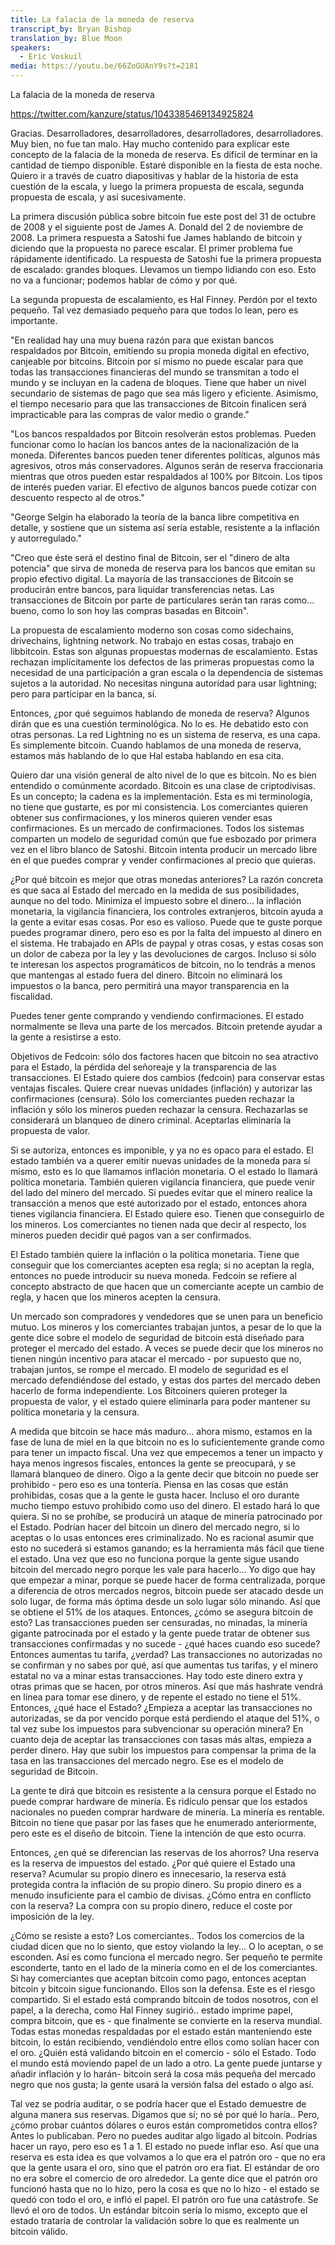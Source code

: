 ```yaml
---
title: La falacia de la moneda de reserva
transcript_by: Bryan Bishop
translation_by: Blue Moon
speakers:
  - Eric Voskuil
media: https://youtu.be/66ZoGUAnY9s?t=2181
---
```

La falacia de la moneda de reserva

<https://twitter.com/kanzure/status/1043385469134925824>

Gracias. Desarrolladores, desarrolladores, desarrolladores, desarrolladores. Muy bien, no fue tan malo. Hay mucho contenido para explicar este concepto de la falacia de la moneda de reserva. Es difícil de terminar en la cantidad de tiempo disponible. Estaré disponible en la fiesta de esta noche. Quiero ir a través de cuatro diapositivas y hablar de la historia de esta cuestión de la escala, y luego la primera propuesta de escala, segunda propuesta de escala, y así sucesivamente.

La primera discusión pública sobre bitcoin fue este post del 31 de octubre de 2008 y el siguiente post de James A. Donald del 2 de noviembre de 2008. La primera respuesta a Satoshi fue James hablando de bitcoin y diciendo que la propuesta no parece escalar. El primer problema fue rápidamente identificado. La respuesta de Satoshi fue la primera propuesta de escalado: grandes bloques. Llevamos un tiempo lidiando con eso. Esto no va a funcionar; podemos hablar de cómo y por qué.

La segunda propuesta de escalamiento, es Hal Finney. Perdón por el texto pequeño. Tal vez demasiado pequeño para que todos lo lean, pero es importante.

"En realidad hay una muy buena razón para que existan bancos respaldados por Bitcoin, emitiendo su propia moneda digital en efectivo, canjeable por bitcoins. Bitcoin por sí mismo no puede escalar para que todas las transacciones financieras del mundo se transmitan a todo el mundo y se incluyan en la cadena de bloques. Tiene que haber un nivel secundario de sistemas de pago que sea más ligero y eficiente. Asimismo, el tiempo necesario para que las transacciones de Bitcoin finalicen será impracticable para las compras de valor medio o grande."

"Los bancos respaldados por Bitcoin resolverán estos problemas. Pueden funcionar como lo hacían los bancos antes de la nacionalización de la moneda. Diferentes bancos pueden tener diferentes políticas, algunos más agresivos, otros más conservadores. Algunos serán de reserva fraccionaria mientras que otros pueden estar respaldados al 100% por Bitcoin. Los tipos de interés pueden variar. El efectivo de algunos bancos puede cotizar con descuento respecto al de otros."

"George Selgin ha elaborado la teoría de la banca libre competitiva en detalle, y sostiene que un sistema así sería estable, resistente a la inflación y autorregulado."

"Creo que éste será el destino final de Bitcoin, ser el "dinero de alta potencia" que sirva de moneda de reserva para los bancos que emitan su propio efectivo digital. La mayoría de las transacciones de Bitcoin se producirán entre bancos, para liquidar transferencias netas. Las transacciones de Bitcoin por parte de particulares serán tan raras como... bueno, como lo son hoy las compras basadas en Bitcoin".

La propuesta de escalamiento moderno son cosas como sidechains, drivechains, lightning network. No trabajo en estas cosas, trabajo en libbitcoin. Estas son algunas propuestas modernas de escalamiento. Estas rechazan implícitamente los defectos de las primeras propuestas como la necesidad de una participación a gran escala o la dependencia de sistemas sujetos a la autoridad. No necesitas ninguna autoridad para usar lightning; pero para participar en la banca, sí.

Entonces, ¿por qué seguimos hablando de moneda de reserva? Algunos dirán que es una cuestión terminológica. No lo es. He debatido esto con otras personas. La red Lightning no es un sistema de reserva, es una capa. Es simplemente bitcoin. Cuando hablamos de una moneda de reserva, estamos más hablando de lo que Hal estaba hablando en esa cita.

Quiero dar una visión general de alto nivel de lo que es bitcoin. No es bien entendido o comúnmente acordado. Bitcoin es una clase de criptodivisas. Es un concepto; la cadena es la implementación. Esta es mi terminología, no tiene que gustarte, es por mi consistencia. Los comerciantes quieren obtener sus confirmaciones, y los mineros quieren vender esas confirmaciones. Es un mercado de confirmaciones. Todos los sistemas comparten un modelo de seguridad común que fue esbozado por primera vez en el libro blanco de Satoshi. Bitcoin intenta producir un mercado libre en el que puedes comprar y vender confirmaciones al precio que quieras.

¿Por qué bitcoin es mejor que otras monedas anteriores? La razón concreta es que saca al Estado del mercado en la medida de sus posibilidades, aunque no del todo. Minimiza el impuesto sobre el dinero... la inflación monetaria, la vigilancia financiera, los controles extranjeros, bitcoin ayuda a la gente a evitar esas cosas. Por eso es valioso. Puede que te guste porque puedes programar dinero, pero eso es por la falta del impuesto al dinero en el sistema. He trabajado en APIs de paypal y otras cosas, y estas cosas son un dolor de cabeza por la ley y las devoluciones de cargos. Incluso si sólo te interesan los aspectos programáticos de bitcoin, no lo tendrás a menos que mantengas al estado fuera del dinero. Bitcoin no eliminará los impuestos o la banca, pero permitirá una mayor transparencia en la fiscalidad.

Puedes tener gente comprando y vendiendo confirmaciones. El estado normalmente se lleva una parte de los mercados. Bitcoin pretende ayudar a la gente a resistirse a esto.

Objetivos de Fedcoin: sólo dos factores hacen que bitcoin no sea atractivo para el Estado, la pérdida del señoreaje y la transparencia de las transacciones. El Estado quiere dos cambios (fedcoin) para conservar estas ventajas fiscales. Quiere crear nuevas unidades (inflación) y autorizar las confirmaciones (censura). Sólo los comerciantes pueden rechazar la inflación y sólo los mineros pueden rechazar la censura. Rechazarlas se considerará un blanqueo de dinero criminal. Aceptarlas eliminaría la propuesta de valor.

Si se autoriza, entonces es imponible, y ya no es opaco para el estado. El estado también va a querer emitir nuevas unidades de la moneda para sí mismo, esto es lo que llamamos inflación monetaria. O el estado lo llamará política monetaria. También quieren vigilancia financiera, que puede venir del lado del minero del mercado. Si puedes evitar que el minero realice la transacción a menos que esté autorizado por el estado, entonces ahora tienes vigilancia financiera. El Estado quiere eso. Tienen que conseguirlo de los mineros. Los comerciantes no tienen nada que decir al respecto, los mineros pueden decidir qué pagos van a ser confirmados.

El Estado también quiere la inflación o la política monetaria. Tiene que conseguir que los comerciantes acepten esa regla; si no aceptan la regla, entonces no puede introducir su nueva moneda. Fedcoin se refiere al concepto abstracto de que hacen que un comerciante acepte un cambio de regla, y hacen que los mineros acepten la censura.

Un mercado son compradores y vendedores que se unen para un beneficio mutuo. Los mineros y los comerciantes trabajan juntos, a pesar de lo que la gente dice sobre el modelo de seguridad de bitcoin está diseñado para proteger el mercado del estado. A veces se puede decir que los mineros no tienen ningún incentivo para atacar el mercado - por supuesto que no, trabajan juntos, se rompe el mercado. El modelo de seguridad es el mercado defendiéndose del estado, y estas dos partes del mercado deben hacerlo de forma independiente. Los Bitcoiners quieren proteger la propuesta de valor, y el estado quiere eliminarla para poder mantener su política monetaria y la censura.

A medida que bitcoin se hace más maduro... ahora mismo, estamos en la fase de luna de miel en la que bitcoin no es lo suficientemente grande como para tener un impacto fiscal. Una vez que empecemos a tener un impacto y haya menos ingresos fiscales, entonces la gente se preocupará, y se llamará blanqueo de dinero. Oigo a la gente decir que bitcoin no puede ser prohibido - pero eso es una tontería. Piensa en las cosas que están prohibidas, cosas que a la gente le gusta hacer. Incluso el oro durante mucho tiempo estuvo prohibido como uso del dinero. El estado hará lo que quiera. Si no se prohíbe, se producirá un ataque de minería patrocinado por el Estado. Podrían hacer del bitcoin un dinero del mercado negro, si lo aceptas o lo usas entonces eres criminalizado. No es racional asumir que esto no sucederá si estamos ganando; es la herramienta más fácil que tiene el estado. Una vez que eso no funciona porque la gente sigue usando bitcoin del mercado negro porque les vale para hacerlo... Yo digo que hay que empezar a minar, porque se puede hacer de forma centralizada, porque a diferencia de otros mercados negros, bitcoin puede ser atacado desde un solo lugar, de forma más óptima desde un solo lugar sólo minando. Así que se obtiene el 51% de los ataques. Entonces, ¿cómo se asegura bitcoin de esto? Las transacciones pueden ser censuradas, no minadas, la minería gigante patrocinada por el estado y la gente puede tratar de obtener sus transacciones confirmadas y no sucede - ¿qué haces cuando eso sucede? Entonces aumentas tu tarifa, ¿verdad? Las transacciones no autorizadas no se confirman y no sabes por qué, así que aumentas tus tarifas, y el minero estatal no va a minar estas transacciones. Hay todo este dinero extra y otras primas que se hacen, por otros mineros. Así que más hashrate vendrá en línea para tomar ese dinero, y de repente el estado no tiene el 51%. Entonces, ¿qué hace el Estado? ¿Empieza a aceptar las transacciones no autorizadas, se da por vencido porque está perdiendo el ataque del 51%, o tal vez sube los impuestos para subvencionar su operación minera?  En cuanto deja de aceptar las transacciones con tasas más altas, empieza a perder dinero. Hay que subir los impuestos para compensar la prima de la tasa en las transacciones del mercado negro. Ese es el modelo de seguridad de Bitcoin.

La gente te dirá que bitcoin es resistente a la censura porque el Estado no puede comprar hardware de minería. Es ridículo pensar que los estados nacionales no pueden comprar hardware de minería. La minería es rentable. Bitcoin no tiene que pasar por las fases que he enumerado anteriormente, pero este es el diseño de bitcoin. Tiene la intención de que esto ocurra.

Entonces, ¿en qué se diferencian las reservas de los ahorros? Una reserva es la reserva de impuestos del estado. ¿Por qué quiere el Estado una reserva? Acumular su propio dinero es innecesario, la reserva está protegida contra la inflación de su propio dinero. Su propio dinero es a menudo insuficiente para el cambio de divisas. ¿Cómo entra en conflicto con la reserva? La compra con su propio dinero, reduce el coste por imposición de la ley.

¿Cómo se resiste a esto? Los comerciantes.. Todos los comercios de la ciudad dicen que no lo siento, que estoy violando la ley... O lo aceptan, o se esconden. Así es como funciona el mercado negro. Ser pequeño te permite esconderte, tanto en el lado de la minería como en el de los comerciantes. Si hay comerciantes que aceptan bitcoin como pago, entonces aceptan bitcoin y bitcoin sigue funcionando. Ellos son la defensa. Este es el riesgo compartido. Si el estado está comprando bitcoin de todos nosotros, con el papel, a la derecha, como Hal Finney sugirió.. estado imprime papel, compra bitcoin, que es - que finalmente se convierte en la reserva mundial. Todas estas monedas respaldadas por el estado están manteniendo este bitcoin, lo están recibiendo, vendiéndolo entre ellos como solían hacer con el oro. ¿Quién está validando bitcoin en el comercio - sólo el Estado. Todo el mundo está moviendo papel de un lado a otro. La gente puede juntarse y añadir inflación y lo harán- bitcoin será la cosa más pequeña del mercado negro que nos gusta; la gente usará la versión falsa del estado o algo así.

Tal vez se podría auditar, o se podría hacer que el Estado demuestre de alguna manera sus reservas. Digamos que sí; no sé por qué lo haría.. Pero, ¿cómo probar cuántos dólares o euros están comprometidos contra ellos? Antes lo publicaban. Pero no puedes auditar algo ligado al bitcoin. Podrías hacer un rayo, pero eso es 1 a 1. El estado no puede inflar eso. Así que una reserva es esta idea es que volvamos a lo que era el patrón oro - que no era que la gente usara el oro, sino que el patrón oro era fiat. El estándar de oro no era sobre el comercio de oro alrededor. La gente dice que el patrón oro funcionó hasta que no lo hizo, pero la cosa es que no lo hizo - el estado se quedó con todo el oro, e infló el papel. El patrón oro fue una catástrofe. Se llevó el oro de todos. Un estándar bitcoin sería lo mismo, excepto que el estado trataría de controlar la validación sobre lo que es realmente un bitcoin válido.
